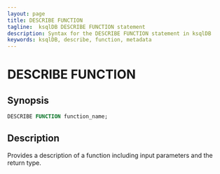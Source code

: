 ```yaml
---
layout: page
title: DESCRIBE FUNCTION
tagline:  ksqlDB DESCRIBE FUNCTION statement
description: Syntax for the DESCRIBE FUNCTION statement in ksqlDB
keywords: ksqlDB, describe, function, metadata
---
```


<script type="text/javascript">
        window.location = 'https://docs.confluent.io/platform/current/ksqldb/developer-guide/ksqldb-reference/describe-function.html';
</script>

DESCRIBE FUNCTION
=================

Synopsis
--------

```sql
DESCRIBE FUNCTION function_name;
```

Description
-----------

Provides a description of a function including input parameters and the
return type.

